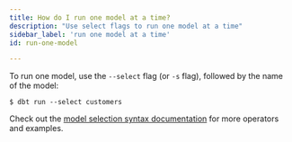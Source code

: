 ```yaml
---
title: How do I run one model at a time?
description: "Use select flags to run one model at a time"
sidebar_label: 'run one model at a time'
id: run-one-model

---
```


To run one model, use the `--select` flag (or `-s` flag), followed by the name of the model:

```shell
$ dbt run --select customers
```

Check out the [model selection syntax documentation](node-selection/syntax) for more operators and examples.
